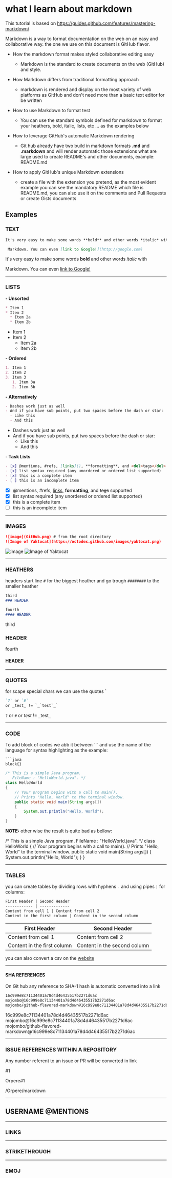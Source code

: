 # what I learn about markdown

This tutorial is based on https://guides.github.com/features/mastering-markdown/

Markdown is a way to format documentation on the web on an easy and collaborative way. the one we use on this document is GitHub flavor.

- How the markdown format makes styled collaborative editing easy
  - Markdown is the standard to create documents on the web (GitHub) and style.

- How Markdown differs from traditional formatting approach
  - markdown is rendered and display on the most variety of web platforms as GitHub and don't need more than a basic text editor for be written

- How to use Markdown to format test
  - You can use the standard symbols defined for markdown to format your heathers, bold, italic, lists, etc ... as the examples below

- How to leverage GitHub's automatic Markdown rendering
  - Git hub already have two build in  markdown formats **.md** and **.markdown** and will render automatic those extensions what are large used to create README's and other documents, example: README.md

- How to apply GitHub's unique Markdown extensions
  - create a file with the extension you pretend, as the most evident example you can see the mandatory README which file is README.md, you can also use it on the comments and Pull Requests or create Gists documents

## Examples

### TEXT

```markdown
It's very easy to make some words **bold** and other words *italic* with

 Markdown. You can even [link to Google!](http://google.com)
```

It's very easy to make some words **bold** and other words *italic* with 

Markdown. You can even [link to Google!](http://google.com)

____

### LISTS

**- Unsorted**

``` markdown 
* Item 1
* Item 2
  * Item 2a
  * Item 2b
```

* Item 1
* Item 2
  * Item 2a
  * Item 2b

**- Ordered**

```markdown
1. Item 1
2. Item 2
3. Item 3
   1. Item 3a
   2. Item 3b
```

**- Alternatively**

```markdown
- Dashes work just as well
- And if you have sub points, put two spaces before the dash or star:
  - Like this
  - And this
```

- Dashes work just as well
- And if you have sub points, put two spaces before the dash or star:
  - Like this
  - And this

**- Task Lists**

``` markdown
- [x] @mentions, #refs, [links](), **formatting**, and <del>tags</del> supported
- [x] list syntax required (any unordered or ordered list supported)
- [x] this is a complete item
- [ ] this is an incomplete item
```
- [x] @mentions, #refs, [links](), **formatting**, and <del>tags</del> supported
- [x] list syntax required (any unordered or ordered list supported)
- [x] this is a complete item
- [ ] this is an incomplete item
____

### IMAGES

``` markdown
![image](GitHub.png) # from the root directory
![Image of Yaktocat](https://octodex.github.com/images/yaktocat.png)
```

![image](GitHub.png)
![Image of Yaktocat](https://octodex.github.com/images/yaktocat.png)
____

### HEATHERS

headers start line  `#` for the biggest heather and go trough `########` to the smaller heather  

```markdown
third
### HEADER

fourth
#### HEADER
```

third
### HEADER

fourth
#### HEADER
____

### QUOTES

for scape special chars we can use the quotes **`**

```markdown
`?` or `#` 
or _test_ != `_`test`_`
```

`?` or `#`
or _test_ != `_`test`_`

____

### CODE

To add block of codes we abb it between   ``` 
and use the name of the language for syntax highlighting as the example:

```
```java
block{}

```

```java
/* This is a simple Java program. 
   FileName : "HelloWorld.java". */
class HelloWorld 
{ 
    // Your program begins with a call to main(). 
    // Prints "Hello, World" to the terminal window. 
    public static void main(String args[]) 
    { 
        System.out.println("Hello, World"); 
    } 
} 
```

**NOTE:** other wise the result is quite bad as bellow:

/* This is a simple Java program. 
   FileName : "HelloWorld.java". */
class HelloWorld
{
    // Your program begins with a call to main(). 
    // Prints "Hello, World" to the terminal window. 
    public static void main(String args[]) 
    {
        System.out.println("Hello, World"); 
    }
}
____

### TABLES

you can create tables by dividing rows with hyphens `-` and using pipes `|` for columns:

```markdown
First Header | Second Header
------------ | -------------
Content from cell 1 | Content from cell 2
Content in the first column | Content in the second column
```
First Header | Second Header
------------ | -------------
Content from cell 1 | Content from cell 2
Content in the first column | Content in the second column

you can also convert a csv on the [website](https://jakebathman.github.io/Markdown-Table-Generator/)
____

#### SHA REFERENCES

On Git hub any reference to SHA-1 hash is automatic converted into a link

```markdown
16c999e8c71134401a78d4d46435517b2271d6ac
mojombo@16c999e8c71134401a78d4d46435517b2271d6ac
mojombo/github-flavored-markdown@16c999e8c71134401a78d4d46435517b2271d6ac
```

16c999e8c71134401a78d4d46435517b2271d6ac
mojombo@16c999e8c71134401a78d4d46435517b2271d6ac
mojombo/github-flavored-markdown@16c999e8c71134401a78d4d46435517b2271d6ac

____

### ISSUE REFERENCES WITHIN A REPOSITORY
Any number referent to an issue or PR will be converted in link 

#1

Orpere#1

/Orpere/markdown
____

## USERNAME @MENTIONS

____

### LINKS

____

### STRIKETHROUGH

____

### EMOJ


